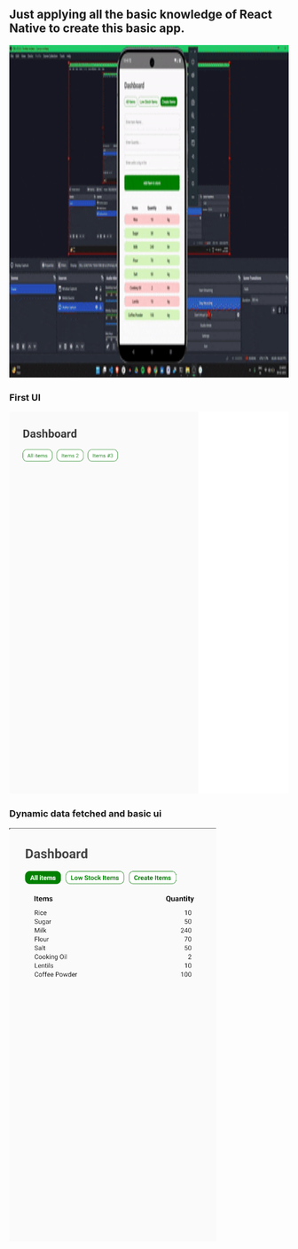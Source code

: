 ## Just applying all the basic knowledge of React Native to create this basic app.

<p align="center">
  <img src="/Progress-images/demo.gif" alt="App Demo" width="800" height="600"/>
</p>

### First UI
![Firstscreen](/Progress-images/first-protype.png)

### Dynamic data fetched and basic ui
![Firstscreen](/Progress-images/progress2.png)